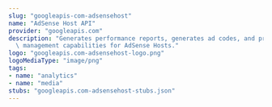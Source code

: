 ```yaml
---
slug: "googleapis-com-adsensehost"
name: "AdSense Host API"
provider: "googleapis.com"
description: "Generates performance reports, generates ad codes, and provides publisher\
  \ management capabilities for AdSense Hosts."
logo: "googleapis.com-adsensehost-logo.png"
logoMediaType: "image/png"
tags:
- name: "analytics"
- name: "media"
stubs: "googleapis.com-adsensehost-stubs.json"
---
```


